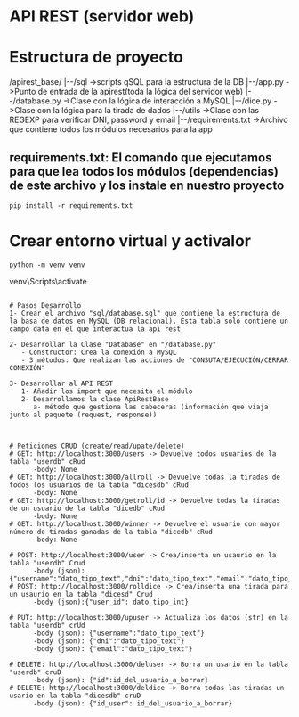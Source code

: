 # API REST (servidor web) 

# Estructura de proyecto
/apirest_base/
   |--/sql               ->scripts qSQL para la estructura de la DB
   |--/app.py            ->Punto de entrada de la apirest(toda la lógica del servidor web)
   |--/database.py       ->Clase con la lógica de interacción a MySQL
   |--/dice.py           ->Clase con la lógica para la tirada de dados
   |--/utils             ->Clase con las REGEXP para verificar DNI, password y email
   |--/requirements.txt  ->Archivo que contiene todos los módulos necesarios para la app

## requirements.txt: El comando que ejecutamos para que lea todos los módulos (dependencias) de este archivo y los instale en nuestro proyecto
```
pip install -r requirements.txt
```
# Crear entorno virtual y activalor
```
python -m venv venv
```
venv\Scripts\activate
```

# Pasos Desarrollo
1- Crear el archivo "sql/database.sql" que contiene la estructura de la basa de datos en MySQL (DB relacional). Esta tabla solo contiene un campo data en el que interactua la api rest

2- Desarrollar la Clase "Database" en "/database.py"
   - Constructor: Crea la conexión a MySQL
   - 3 métodos: Que realizan las acciones de "CONSUTA/EJECUCIÓN/CERRAR CONEXIÓN"

3- Desarrollar al API REST
   1- Añadir los import que necesita el módulo
   2- Desarrollamos la clase ApiRestBase
      a- método que gestiona las cabeceras (información que viaja junto al paquete (request, response))



# Peticiones CRUD (create/read/upate/delete)
# GET: http://localhost:3000/users -> Devuelve todos usuarios de la tabla "userdb" cRud
      -body: None
# GET: http://localhost:3000/allroll -> Devuelve todas la tiradas de todos los usuarios de la tabla "dicesdb" cRud
      -body: None
# GET: http://localhost:3000/getroll/id -> Devuelve todas la tiradas de un usuario de la tabla "dicedb" cRud
      -body: None
# GET: http://localhost:3000/winner -> Devuelve el usuario con mayor número de tiradas ganadas de la tabla "dicedb" cRud
      -body: None

# POST: http://localhost:3000/user -> Crea/inserta un usaurio en la tabla "userdb" Crud
      -body (json):{"username":"dato_tipo_text","dni":"dato_tipo_text","email":"dato_tipo_text","password":"dato_tipo_text"}
# POST: http://localhost:3000/rolldice -> Crea/inserta una tirada para un usaurio en la tabla "dicesd" Crud
      -body (json):{"user_id": dato_tipo_int}

# PUT: http://localhost:3000/upuser -> Actualiza los datos (str) en la tabla "userdb" crUd
      -body (json): {"username":"dato_tipo_text"}
      -body (json): {"dni":"dato_tipo_text"}
      -body (json): {"email":"dato_tipo_text"}

# DELETE: http://localhost:3000/deluser -> Borra un usario en la tabla "userdb" cruD
      -body (json): {"id":id_del_usuario_a_borrar} 
# DELETE: http://localhost:3000/deldice -> Borra todas las tiradas un usario en la tabla "dicesdb" cruD
      -body (json): {"id_user": id_del_usuario_a_borrar}
